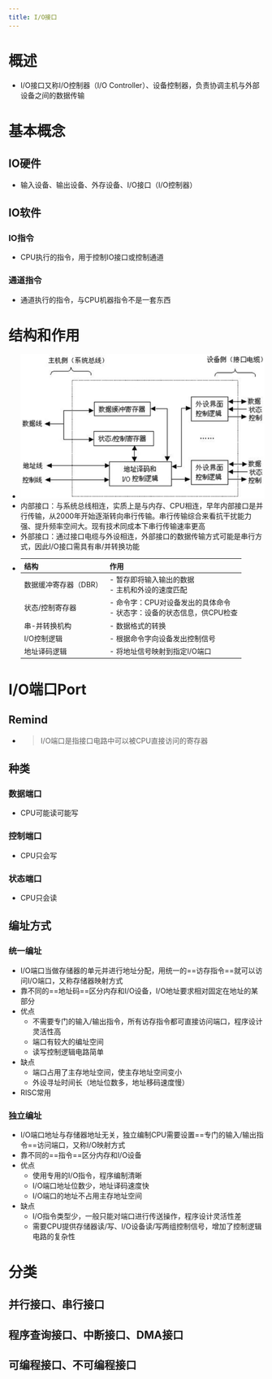 ```yaml
---
title: I/O接口
---
```




# 概述

- I/O接口又称I/O控制器（I/O Controller）、设备控制器，负责协调主机与外部设备之间的数据传输

# 基本概念

## IO硬件

- 输入设备、输出设备、外存设备、I/O接口（I/O控制器）

## IO软件

### IO指令

- CPU执行的指令，用于控制IO接口或控制通道

### 通道指令

- 通道执行的指令，与CPU机器指令不是一套东西

# 结构和作用

- ![image-20250414205627269](./resource/image-20250414205627269.png)
- 内部接口：与系统总线相连，实质上是与内存、CPU相连，早年内部接口是并行传输，从2000年开始逐渐转向串行传输。串行传输综合来看抗干扰能力强、提升频率空间大。现有技术同成本下串行传输速率更高
- 外部接口：通过接口电缆与外设相连，外部接口的数据传输方式可能是串行方式，因此I/O接口需具有串/并转换功能
- | 结构                  | 作用                                                         |
  | --------------------- | ------------------------------------------------------------ |
  | 数据缓冲寄存器（DBR） | - 暂存即将输入输出的数据<br />- 主机和外设的速度匹配         |
  | 状态/控制寄存器       | - 命令字：CPU对设备发出的具体命令<br />- 状态字：设备的状态信息，供CPU检查 |
  | 串-并转换机构         | - 数据格式的转换                                             |
  | I/O控制逻辑           | - 根据命令字向设备发出控制信号                               |
  | 地址译码逻辑          | - 将地址信号映射到指定I/O端口                                |

# I/O端口Port

## Remind

- > I/O端口是指接口电路中可以被CPU直接访问的寄存器

## 种类

### 数据端口

- CPU可能读可能写

### 控制端口

- CPU只会写

### 状态端口

- CPU只会读

## 编址方式

### 统一编址

- I/O端口当做存储器的单元并进行地址分配，用统一的==访存指令==就可以访问I/O端口，又称存储器映射方式
- 靠不同的==地址码==区分内存和I/O设备，I/O地址要求相对固定在地址的某部分
- 优点
  - 不需要专门的输入/输出指令，所有访存指令都可直接访问端口，程序设计灵活性高
  - 端口有较大的编址空间
  - 读写控制逻辑电路简单
- 缺点
  - 端口占用了主存地址空间，使主存地址空间变小
  - 外设寻址时间长（地址位数多，地址移码速度慢）
- RISC常用

### 独立编址

- I/O端口地址与存储器地址无关，独立编制CPU需要设置==专门的输入/输出指令==访问端口，又称I/O映射方式
- 靠不同的==指令==区分内存和I/O设备
- 优点
  - 使用专用的I/O指令，程序编制清晰
  - I/O端口地址位数少，地址译码速度快
  - I/O端口的地址不占用主存地址空间
- 缺点
  - I/O指令类型少，一般只能对端口进行传送操作，程序设计灵活性差
  - 需要CPU提供存储器读/写、I/O设备读/写两组控制信号，增加了控制逻辑电路的复杂性

# 分类

## 并行接口、串行接口

## 程序查询接口、中断接口、DMA接口

## 可编程接口、不可编程接口